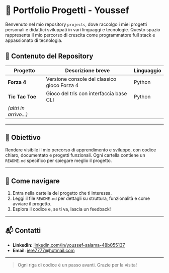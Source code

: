 # 🚀 Portfolio Progetti - Youssef

Benvenuto nel mio repository `projects`, dove raccolgo i miei progetti personali e didattici sviluppati in vari linguaggi e tecnologie. Questo spazio rappresenta il mio percorso di crescita come programmatore full stack e appassionato di tecnologia.

## 📁 Contenuto del Repository

| Progetto         | Descrizione breve                             | Linguaggio |
|------------------|-----------------------------------------------|------------|
| **Forza 4**       | Versione console del classico gioco Forza 4   | Python     |
| **Tic Tac Toe**   | Gioco del tris con interfaccia base CLI       | Python     |
| *(altri in arrivo...)* |                                           |            |

---

## 🧭 Obiettivo

Rendere visibile il mio percorso di apprendimento e sviluppo, con codice chiaro, documentato e progetti funzionali. Ogni cartella contiene un `README.md` specifico per spiegare meglio il progetto.

---

## 📌 Come navigare

1. Entra nella cartella del progetto che ti interessa.
2. Leggi il file `README.md` per dettagli su struttura, funzionalità e come avviare il progetto.
3. Esplora il codice e, se ti va, lascia un feedback!

---

## 📬 Contatti

- **LinkedIn**: [linkedin.com/in/youssef-salama-48b055137](https://www.linkedin.com/in/youssef-salama-48b055137/)
- **Email**: jere7777@hotmail.com

---

> Ogni riga di codice è un passo avanti. Grazie per la visita!
